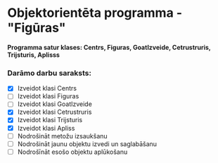 # Objektorientēta programma - "Figūras"
**Programma satur klases: Centrs, Figuras, GoatIzveide, Cetrustruris, Trijsturis, Aplisss**


### Darāmo darbu saraksts:
- [X] Izveidot klasi Centrs
- [ ] Izveidot klasi Figuras
- [ ] Izveidot klasi GoatIzveide
- [X] Izveidot klasi Cetrustruris
- [X] Izveidot klasi Trijsturis
- [X] Izveidot klasi Apliss
- [ ] Nodrošināt metožu izsaukšanu
- [ ] Nodrošināt jaunu objektu izvedi un saglabāšanu
- [ ] Nodrošīnāt esošo objektu aplūkošanu
